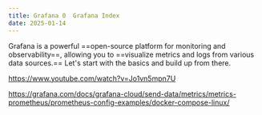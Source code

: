 ```yaml
---
title: Grafana 0  Grafana Index
date: 2025-01-14
---
```


Grafana is a powerful ==open-source platform for monitoring and observability==, allowing you to ==visualize metrics and logs from various data sources.== Let's start with the basics and build up from there.


https://www.youtube.com/watch?v=Jo1vn5mpn7U

https://grafana.com/docs/grafana-cloud/send-data/metrics/metrics-prometheus/prometheus-config-examples/docker-compose-linux/